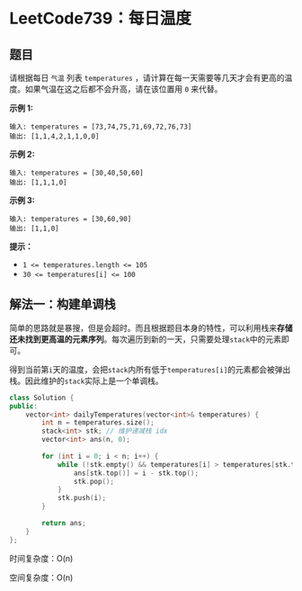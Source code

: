 # LeetCode739：每日温度

## 题目

请根据每日 `气温` 列表 `temperatures` ，请计算在每一天需要等几天才会有更高的温度。如果气温在这之后都不会升高，请在该位置用 `0` 来代替。

**示例 1:**

```
输入: temperatures = [73,74,75,71,69,72,76,73]
输出: [1,1,4,2,1,1,0,0]
```

**示例 2:**

```
输入: temperatures = [30,40,50,60]
输出: [1,1,1,0]
```

**示例 3:**

```
输入: temperatures = [30,60,90]
输出: [1,1,0]
```

 

**提示：**

- `1 <= temperatures.length <= 105`
- `30 <= temperatures[i] <= 100`



## 解法一：构建单调栈

简单的思路就是暴搜，但是会超时。而且根据题目本身的特性，可以利用栈来**存储还未找到更高温的元素序列**。每次遍历到新的一天，只需要处理`stack`中的元素即可。

得到当前第`i`天的温度，会把`stack`内所有低于`temperatures[i]`的元素都会被弹出栈。因此维护的`stack`实际上是一个单调栈。

```c++
class Solution {
public:
    vector<int> dailyTemperatures(vector<int>& temperatures) {
        int n = temperatures.size();
        stack<int> stk; // 维护递减栈 idx
        vector<int> ans(n, 0);
        
        for (int i = 0; i < n; i++) {
            while (!stk.empty() && temperatures[i] > temperatures[stk.top()]) {
                ans[stk.top()] = i - stk.top();
                stk.pop();
            }
            stk.push(i);
        }
        
        return ans;
    }
};
```

时间复杂度：O(n)

空间复杂度：O(n)